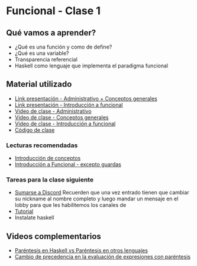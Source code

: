 # Funcional - Clase 1

## Qué vamos a aprender?

* ¿Qué es una función y como de define?
* ¿Qué es una variable?
* Transparencia referencial
* Haskell como lenguaje que implementa el paradigma funcional

## Material utilizado

* [Link presentación - Administrativo + Conceptos generales](https://docs.google.com/presentation/d/1DvsCoMK6CM5yU8k3V5NSo-jqHh9K2Q7_Flah5l1EQUw/edit)
* [Link presentación - Introducción a funcional](https://docs.google.com/presentation/d/18NvUzBHBzAmhYryeHbXmYTDHHULP-iLosrErA5RPkqU/edit?usp=sharing)
* [Video de clase - Administrativo](https://youtu.be/Qe-MAxhrYW4)
* [Video de clase - Conceptos generales](https://youtu.be/0WtKf0Is9pM)
* [Video de clase - Introducción a funcional](https://youtu.be/-Rnenn9L71o)
* [Código de clase](https://github.com/pdep-utn/sabados-tarde/blob/master/seguimiento/2021/funcional/practica/clase-1.hs)

### Lecturas recomendadas

* [Introducción de conceptos](https://docs.google.com/document/d/1QP1ftd6jvAlVZOAsVPJ_1I0O7WW9MaIrn6zfW-iJdrY/edit)
* [Introducción a Funcional - excepto guardas](https://docs.google.com/document/d/1W5BcOmIJMCylqAjqPw1RzPlujycbvNJueh8-Uyc2fMY)

### Tareas para la clase siguiente

* [Sumarse a Discord](https://discord.gg/DJrT7W)
    Recuerden que una vez entrado tienen que cambiar su nickname al nombre completo y luego mandar un mensaje en el lobby para que les habilitemos los canales de
* [Tutorial](https://youtu.be/A7eZOivOid4)
* Instalate haskell

## Videos complementarios

* [Paréntesis en Haskell vs Paréntesis en otros lenguajes](https://www.youtube.com/watch?v=WV1fPlFAw8M)
* [Cambio de precedencia en la evaluación de expresiones con paréntesis](https://www.youtube.com/watch?v=ymCuneefgKU&t=28s)
